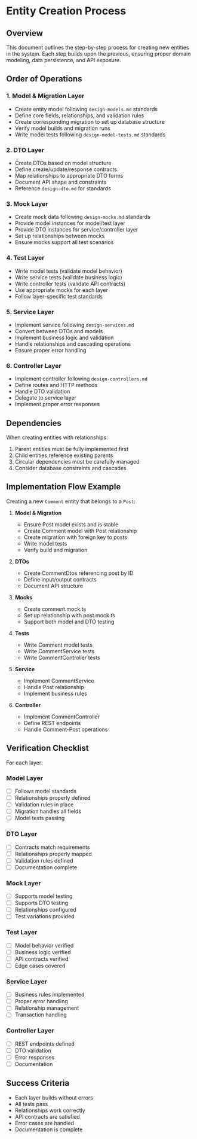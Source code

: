 # Entity Creation Process

## Overview
This document outlines the step-by-step process for creating new entities in the system. Each step builds upon the previous, ensuring proper domain modeling, data persistence, and API exposure.

## Order of Operations

### 1. Model & Migration Layer
- Create entity model following `design-models.md` standards
- Define core fields, relationships, and validation rules
- Create corresponding migration to set up database structure
- Verify model builds and migration runs
- Write model tests following `design-model-tests.md` standards

### 2. DTO Layer
- Create DTOs based on model structure
- Define create/update/response contracts
- Map relationships to appropriate DTO forms
- Document API shape and constraints
- Reference `design-dto.md` for standards

### 3. Mock Layer
- Create mock data following `design-mocks.md` standards
- Provide model instances for model/test layer
- Provide DTO instances for service/controller layer
- Set up relationships between mocks
- Ensure mocks support all test scenarios

### 4. Test Layer
- Write model tests (validate model behavior)
- Write service tests (validate business logic)
- Write controller tests (validate API contracts)
- Use appropriate mocks for each layer
- Follow layer-specific test standards

### 5. Service Layer
- Implement service following `design-services.md`
- Convert between DTOs and models
- Implement business logic and validation
- Handle relationships and cascading operations
- Ensure proper error handling

### 6. Controller Layer
- Implement controller following `design-controllers.md`
- Define routes and HTTP methods
- Handle DTO validation
- Delegate to service layer
- Implement proper error responses

## Dependencies

When creating entities with relationships:
1. Parent entities must be fully implemented first
2. Child entities reference existing parents
3. Circular dependencies must be carefully managed
4. Consider database constraints and cascades

## Implementation Flow Example

Creating a new `Comment` entity that belongs to a `Post`:

1. **Model & Migration**
   - Ensure Post model exists and is stable
   - Create Comment model with Post relationship
   - Create migration with foreign key to posts
   - Write model tests
   - Verify build and migration

2. **DTOs**
   - Create CommentDtos referencing post by ID
   - Define input/output contracts
   - Document API structure

3. **Mocks**
   - Create comment.mock.ts
   - Set up relationship with post.mock.ts
   - Support both model and DTO testing

4. **Tests**
   - Write Comment model tests
   - Write CommentService tests
   - Write CommentController tests

5. **Service**
   - Implement CommentService
   - Handle Post relationship
   - Implement business rules

6. **Controller**
   - Implement CommentController
   - Define REST endpoints
   - Handle Comment-Post operations

## Verification Checklist

For each layer:

### Model Layer
- [ ] Follows model standards
- [ ] Relationships properly defined
- [ ] Validation rules in place
- [ ] Migration handles all fields
- [ ] Model tests passing

### DTO Layer
- [ ] Contracts match requirements
- [ ] Relationships properly mapped
- [ ] Validation rules defined
- [ ] Documentation complete

### Mock Layer
- [ ] Supports model testing
- [ ] Supports DTO testing
- [ ] Relationships configured
- [ ] Test variations provided

### Test Layer
- [ ] Model behavior verified
- [ ] Business logic verified
- [ ] API contracts verified
- [ ] Edge cases covered

### Service Layer
- [ ] Business rules implemented
- [ ] Proper error handling
- [ ] Relationship management
- [ ] Transaction handling

### Controller Layer
- [ ] REST endpoints defined
- [ ] DTO validation
- [ ] Error responses
- [ ] Documentation

## Success Criteria
- Each layer builds without errors
- All tests pass
- Relationships work correctly
- API contracts are satisfied
- Error cases are handled
- Documentation is complete 